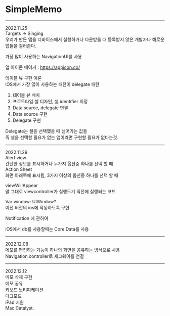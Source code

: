 # SimpleMemo

***
2022.11.25   
Targets -> Singing   
우리가 만든 앱을 디바이스에서 실행하거나 다운받을 때 등록받지 않은 개발자나 해로운 앱들을 걸러준다.   
   
가장 많이 사용하는 NavigationUI를 사용   

앱 아이콘 메이커 : https://appicon.co/   
   
테이블 뷰 구현 이론   
iOS에서 가장 많이 사용하는 패턴이 delegate 패턴   
1. 테이블 뷰 배치   
2. 프로토타입 셀 디자인, 셀 identifier 지정   
3. Data source,  delegate 연결   
4. Data source 구현   
5. Delegate 구현   
 
Delegate는 셀을 선택했을 때 넘어가는 값들   
즉 셀을 선택할 필요가 없는 앱이라면 구현할 필요가 없다는것.   

***
2022.11.29   
Alert view   
간단한 정보를 표시하거나 두가지 옵션중 하나를 선택 할 때   
Action Sheet   
화면 아래쪽에 표시됨, 3가지 이상의 옵션중 하나를 선택 할 때   
   
viewWillAppear   
말 그대로 viewcontroller가 실행도기 직전에 실행되는 코드   
   
Var window: UIWindow?   
이전 버전의 ios에 작동하도록 구현   
   
Notification 에 관하여   
   
iOS에서 db를 사용할때는 Core Data를 사용    
  
***
2022.12.08   
메모를 편집하는 기능이 하나의 화면을 공유하는 방식으로 사용   
Navigation controller로 새그웨이를 연결   

***
2022.12.12   
메모 삭제 구현   
메모 공유   
키보드 노티피케이션  
다크모드   
iPad 지원   
Mac Catalyst.  
